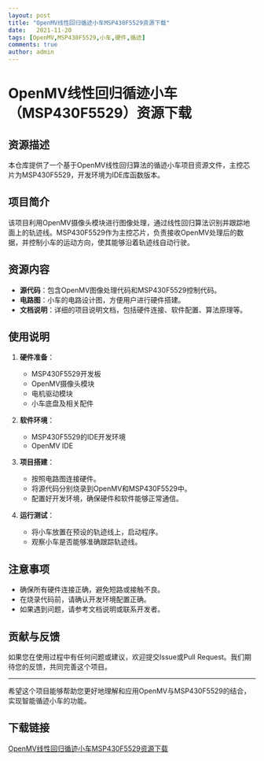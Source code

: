 ```yaml
---
layout: post
title: "OpenMV线性回归循迹小车MSP430F5529资源下载"
date:   2021-11-20
tags: [OpenMV,MSP430F5529,小车,硬件,循迹]
comments: true
author: admin
---
```

# OpenMV线性回归循迹小车（MSP430F5529）资源下载

## 资源描述

本仓库提供了一个基于OpenMV线性回归算法的循迹小车项目资源文件，主控芯片为MSP430F5529，开发环境为IDE库函数版本。

## 项目简介

该项目利用OpenMV摄像头模块进行图像处理，通过线性回归算法识别并跟踪地面上的轨迹线。MSP430F5529作为主控芯片，负责接收OpenMV处理后的数据，并控制小车的运动方向，使其能够沿着轨迹线自动行驶。

## 资源内容

- **源代码**：包含OpenMV图像处理代码和MSP430F5529控制代码。
- **电路图**：小车的电路设计图，方便用户进行硬件搭建。
- **文档说明**：详细的项目说明文档，包括硬件连接、软件配置、算法原理等。

## 使用说明

1. **硬件准备**：
   - MSP430F5529开发板
   - OpenMV摄像头模块
   - 电机驱动模块
   - 小车底盘及相关配件

2. **软件环境**：
   - MSP430F5529的IDE开发环境
   - OpenMV IDE

3. **项目搭建**：
   - 按照电路图连接硬件。
   - 将源代码分别烧录到OpenMV和MSP430F5529中。
   - 配置好开发环境，确保硬件和软件能够正常通信。

4. **运行测试**：
   - 将小车放置在预设的轨迹线上，启动程序。
   - 观察小车是否能够准确跟踪轨迹线。

## 注意事项

- 确保所有硬件连接正确，避免短路或接触不良。
- 在烧录代码前，请确认开发环境配置正确。
- 如果遇到问题，请参考文档说明或联系开发者。

## 贡献与反馈

如果您在使用过程中有任何问题或建议，欢迎提交Issue或Pull Request。我们期待您的反馈，共同完善这个项目。

---

希望这个项目能够帮助您更好地理解和应用OpenMV与MSP430F5529的结合，实现智能循迹小车的功能。

## 下载链接

[OpenMV线性回归循迹小车MSP430F5529资源下载](https://pan.quark.cn/s/d89c03eb978e)